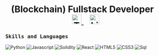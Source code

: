 <h1 align="center">
(Blockchain) Fullstack Developer
  &nbsp;&nbsp;
  <a href="https://t.me/kaieverdream">
    <img src="https://cdn-icons-png.flaticon.com/512/2111/2111646.png" alt="Telegram" height="30" width="30">
  </a>
  &nbsp;&nbsp;
  <a href="https://www.linkedin.com/in/christos-stefanis/">
    <img src="https://www.vectorlogo.zone/logos/linkedin/linkedin-icon.svg" alt="LinkedIn Profile" height="30" width="30">
  </a>

</h1>

<h3><b><samp>Skills and Languages</samp></b></h3>

![Python](https://img.shields.io/badge/Python-0040ff?style=flat-square&logo=python&logoColor=white)
![Javascript](https://img.shields.io/badge/Javascript-ff00bf?style=flat-square&logo=javascript&logoColor=white)
![Solidity](https://img.shields.io/badge/Solidity-0040ff?style=flat-square&logo=solidity&logoColor=white)
![React](https://img.shields.io/badge/React-bf00ff?style=flat-square&logo=React&logoColor=white)
![HTML5](https://img.shields.io/badge/HTML5-4000ff?style=flat-square&logo=HTML5&logoColor=white)
![CSS3](https://img.shields.io/badge/CSS3-0000ff?style=flat-square&logo=CSS3&logoColor=white)
![Sql](https://img.shields.io/badge/Sql-0080ff?style=flat-square&logo=Sql&logoColor=white)
